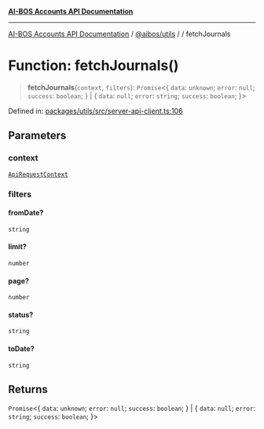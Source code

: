 [**AI-BOS Accounts API Documentation**](../../../README.md)

***

[AI-BOS Accounts API Documentation](../../../README.md) / [@aibos/utils](../README.md) / [](../README.md) / fetchJournals

# Function: fetchJournals()

> **fetchJournals**(`context`, `filters`): `Promise`\<\{ `data`: `unknown`; `error`: `null`; `success`: `boolean`; \} \| \{ `data`: `null`; `error`: `string`; `success`: `boolean`; \}\>

Defined in: [packages/utils/src/server-api-client.ts:106](https://github.com/pohlai88/accounts/blob/48103fb36d28b2b9bfb33472b6de2f719773cde9/packages/utils/src/server-api-client.ts#L106)

## Parameters

### context

[`ApiRequestContext`](../interfaces/ApiRequestContext.md)

### filters

#### fromDate?

`string`

#### limit?

`number`

#### page?

`number`

#### status?

`string`

#### toDate?

`string`

## Returns

`Promise`\<\{ `data`: `unknown`; `error`: `null`; `success`: `boolean`; \} \| \{ `data`: `null`; `error`: `string`; `success`: `boolean`; \}\>
